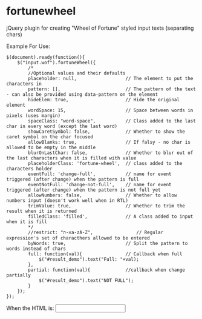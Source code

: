 fortunewheel
============

jQuery plugin for creating "Wheel of Fortune" styled input texts (separating chars)

Example For Use:

	$(document).ready(function(){
		$("input.wof").fortuneWheel({
			/*
			//Optional values and their defaults
			placeholder: null, 					// The element to put the characters in
			pattern: [], 						// The pattern of the text - can also be provided using data-pattern on the element
			hideElem: true, 					// Hide the original element
			wordSpace: 15, 						// Space between words in pixels (uses margin)
			spaceClass: "word-space",			// Class added to the last char in every word (except the last word)
			showCaretSymbol: false, 			// Whether to show the caret symbol on the char focused
			allowBlanks: true,					// If falsy - no char is allowed to be empty in the middle
			blurOnLastChar: false, 				// Whether to blur out of the last characters when it is filled with value
			placeholderClass: 'fortune-wheel',	// class added to the characters holder
			eventFull: 'change-full', 			// name for event triggered (after change) when the pattern is full
			eventNotFull: 'change-not-full', 	// name for event triggered (after change) when the pattern is not full yet
			allowNumbers: false, 				// Whether to allow numbers input (doesn't work well when in RTL)
			trimValue: true, 					// Whether to trim the result when it is returned
			filledClass: 'filled', 				// A class added to input when it is fill
			*/
			//restrict: "א-תa-zA-Z",				// Regular expression's set of characthers allowed to be entered
			byWords: true,						// Split the pattern to words instead of chars
			full: function(val){ 				// Callback when full
				$("#result_demo").text("Full: "+val);
			},
			partial: function(val){ 			//callback when change partially
				$("#result_demo").text("NOT FULL");
			}
		});
	});

	
When the HTML is:
	<input type="text" class="wof" data-pattern="[2,3,2]" />
	<div id="result_demo"></div>